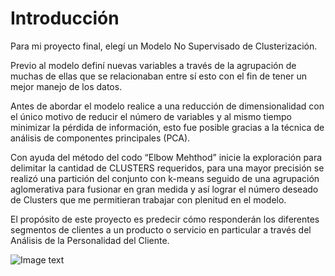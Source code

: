 
# Introducción

Para mi proyecto final, elegí un Modelo No Supervisado de Clusterización.

Previo al modelo definí nuevas variables a través de la agrupación de muchas de ellas que se relacionaban entre sí esto con el fin de tener un mejor manejo de los datos. 

Antes de abordar el modelo realice a una reducción de dimensionalidad con el único motivo de reducir el número de variables y al mismo tiempo minimizar la pérdida de información, esto fue posible gracias a la técnica de análisis de componentes principales (PCA).

Con ayuda del método del codo “Elbow Mehthod” inicie la exploración para delimitar la cantidad de CLUSTERS requeridos, para una mayor precisión se realizó una partición del conjunto con k-means seguido de una agrupación aglomerativa para fusionar en gran medida y así lograr el número deseado de Clusters que me permitieran trabajar con plenitud en el modelo.

El propósito de este proyecto es predecir cómo responderán los diferentes segmentos de clientes a un producto o servicio en particular a través del Análisis de la Personalidad del Cliente. 


![Image text](https://cdn.dribbble.com/users/753807/screenshots/5415673/people.gif)